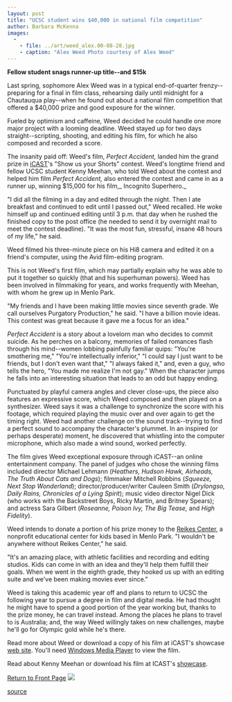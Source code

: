```yaml
---
layout: post
title: "UCSC student wins $40,000 in national film competition"
author: Barbara McKenna
images:
  -
    - file: ../art/weed_alex.00-08-28.jpg
    - caption: "Alex Weed Photo courtesy of Alex Weed"
---
```


**Fellow student snags runner-up title--and $15k**

Last spring, sophomore Alex Weed was in a typical end-of-quarter frenzy--preparing for a final in film class, rehearsing daily until midnight for a Chautauqua play--when he found out about a national film competition that offered a $40,000 prize and good exposure for the winner.

Fueled by optimism and caffeine, Weed decided he could handle one more major project with a looming deadline. Weed stayed up for two days straight--scripting, shooting, and editing his film, for which he also composed and recorded a score.   
  
The insanity paid off: Weed's film, _Perfect Accident,_ landed him the grand prize in [iCAST][1]'s "Show us your Shorts" contest. Weed's longtime friend and fellow UCSC student Kenny Meehan, who told Weed about the contest and helped him film _Perfect Accident,_ also entered the contest and came in as a runner up, winning $15,000 for his film,_ Incognito Superhero._  
  
"I did all the filming in a day and edited through the night. Then I ate breakfast and continued to edit until I passed out," Weed recalled. He woke himself up and continued editing until 3 p.m. that day when he rushed the finished copy to the post office (he needed to send it by overnight mail to meet the contest deadline). "It was the most fun, stressful, insane 48 hours of my life," he said.   
  
Weed filmed his three-minute piece on his Hi8 camera and edited it on a friend's computer, using the Avid film-editing program.   
  
This is not Weed's first film, which may partially explain why he was able to put it together so quickly (that and his superhuman powers). Weed has been involved in filmmaking for years, and works frequently with Meehan, with whom he grew up in Menlo Park.

"My friends and I have been making little movies since seventh grade. We call ourselves Purgatory Production," he said. "I have a billion movie ideas. This contest was great because it gave me a focus for an idea."   
  
_Perfect Accident_ is a story about a lovelorn man who decides to commit suicide. As he perches on a balcony, memories of failed romances flash through his mind--women lobbing painfully familiar quips: "You're smothering me," "You're intellectually inferior," "I could say I just want to be friends, but I don't even want that," "I always faked it," and, even a guy, who tells the hero, "You made me realize I'm not gay." When the character jumps he falls into an interesting situation that leads to an odd but happy ending.  
  
Punctuated by playful camera angles and clever close-ups, the piece also features an expressive score, which Weed composed and then played on a synthesizer. Weed says it was a challenge to synchronize the score with his footage, which required playing the music over and over again to get the timing right. Weed had another challenge on the sound track--trying to find a perfect sound to accompany the character's plummet. In an inspired (or perhaps desperate) moment, he discovered that whistling into the computer microphone, which also made a wind sound, worked perfectly.   
  
The film gives Weed exceptional exposure through iCAST--an online entertainment company. The panel of judges who chose the winning films included director Michael Lehmann (_Heathers, Hudson Hawk, Airheads, The Truth About Cats and Dogs_); filmmaker Mitchell Robbins (_Squeeze, Next Stop Wonderland_); director/producer/writer Cauleen Smith (_Drylongso, Daily Rains, Chronicles of a Lying Spirit_); music video director Nigel Dick (who works with the Backstreet Boys, Ricky Martin, and Britney Spears); and actress Sara Gilbert (_Roseanne, Poison Ivy, The Big Tease,_ and _High Fidelity_).  
  
Weed intends to donate a portion of his prize money to the [Reikes Center][2], a nonprofit educational center for kids based in Menlo Park. "I wouldn't be anywhere without Reikes Center," he said.

"It's an amazing place, with athletic facilities and recording and editing studios. Kids can come in with an idea and they'll help them fulfill their goals. When we went in the eighth grade, they hooked us up with an editing suite and we've been making movies ever since."  
  
Weed is taking this academic year off and plans to return to UCSC the following year to pursue a degree in film and digital media. He had thought he might have to spend a good portion of the year working but, thanks to the prize money, he can travel instead. Among the places he plans to travel to is Australia; and, the way Weed willingly takes on new challenges, maybe he'll go for Olympic gold while he's there.

Read more about Weed or download a copy of his film at iCAST's showcase [web site][3]. You'll need [Windows Media Player][4] to view the film.

Read about Kenny Meehan or download his film at ICAST's [showcase][5].

[Return to Front Page][6] ![ ][7]

[1]: http://www.icast.com
[2]: http://www.riekes.org/
[3]: http://www.icast.com/artist/1,,1010-531534,00.html
[4]: http://windowsmedia.com/mediaguide/defaultalt.asp
[5]: http://www.icast.com/artist/1,,1010-531538,00.html
[6]: ../../index.html
[7]: ../../images/trans.gif

[source](http://www1.ucsc.edu/currents/00-01/08-28/film.html "Permalink to film")
